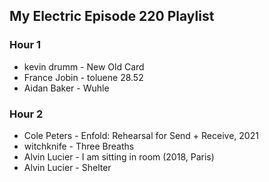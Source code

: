 ## My Electric Episode 220 Playlist

### Hour 1
* kevin drumm - New Old Card
* France Jobin - toluene 28.52
* Aidan Baker - Wuhle

### Hour 2
* Cole Peters - Enfold: Rehearsal for Send + Receive, 2021
* witchknife - Three Breaths
* Alvin Lucier - I am sitting in room (2018, Paris)
* Alvin Lucier - Shelter
